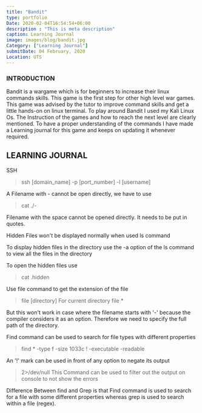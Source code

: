 ```yaml
---
title: "Bandit"
type: portfolio
Date: 2020-02-04T16:54:54+06:00
description : "This is meta description"
caption: Learning Journal
image: images/blog/bandit.jpg
Category: ["Learning Journal"]
submitDate: 04 February, 2020
Location: UTS
---
```

### INTRODUCTION
Bandit is a wargame which is for beginners to increase their linux commands skills. This game is the first step for other high level war games. This game was advised by the tutor to improve command skills and get a little hands-on on linux terminal. To play around Bandit I used my Kali Linux Os. The Instruction of the games and how to reach the next level are clearly mentioned. To have a proper understanding of the commands I have made a Learning journal for this game and keeps on updating it whenever required.

## LEARNING JOURNAL

SSH
> ssh [domain_name] -p [port_number] -l [username]

A Filename with - cannot be open directly, we have to use 
> cat ./-

Filename with the space cannot be opened directly. It needs to be put in quotes.

Hidden Files won't be displayed normally when used ls command

To display hidden files in the directory use the -a option of the ls command to view all the files in the directory

To open the hidden files use 
> cat .hidden

Use file command to get the extension of the file
> file [directory]
For current directory
> file *

But this won't work in case where the filename starts with '-'  because the compiler considers it as an option. Therefore we need to specify the full path of the directory.

Find command can be used to search for file types with different properties

>find * -type f -size 1033c ! -executable -readable

An '!' mark can be used in front of any option to negate its output

> 2>/dev/null
This Command can be used to filter out the output on console to not show the errors

Difference Between find and Grep is that Find command is used to search for a file with some different properties whereas grep is used to search within a file (regex).
